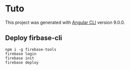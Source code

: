 # Tuto

This project was generated with [Angular CLI](https://github.com/angular/angular-cli) version 9.0.0.

## Deploy firbase-cli
 
 ```
npm i -g firebase-tools
firebase login
firebase init
firebase deploy
```

